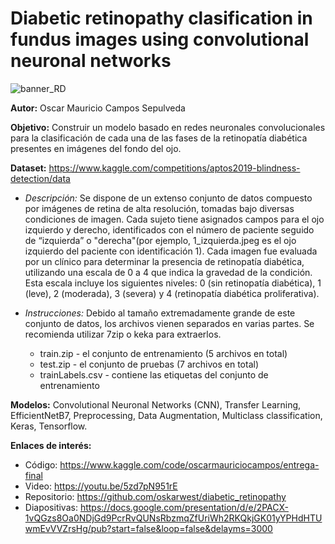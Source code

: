 # Diabetic retinopathy clasification in fundus images using convolutional neuronal networks

![banner_RD](https://github.com/user-attachments/assets/440c0c9a-7396-41cc-ad59-c68040d84255)

**Autor:** Oscar Mauricio Campos Sepulveda

**Objetivo:** Construir un modelo basado en redes neuronales convolucionales para la clasificación de cada una de las fases de la retinopatía diabética presentes en imágenes del fondo del ojo.

**Dataset:** https://www.kaggle.com/competitions/aptos2019-blindness-detection/data 

- *Descripción:* Se dispone de un extenso conjunto de datos compuesto por imágenes de retina de alta resolución, tomadas bajo diversas condiciones de imagen. Cada sujeto tiene asignados campos para el ojo izquierdo y derecho, identificados con el número de paciente seguido de “izquierda” o "derecha"(por ejemplo, 1_izquierda.jpeg es el ojo izquierdo del paciente con identificación 1). Cada imagen fue evaluada por un clínico para determinar la presencia de retinopatía diabética, utilizando una escala de 0 a 4 que indica la gravedad de la condición. Esta escala incluye los siguientes niveles: 0 (sin retinopatía diabética), 1 (leve), 2 (moderada), 3 (severa) y 4 (retinopatía diabética proliferativa).

- *Instrucciones:* Debido al tamaño extremadamente grande de este conjunto de datos, los archivos vienen separados en varias partes. Se recomienda utilizar 7zip o keka para extraerlos.  
  - train.zip - el conjunto de entrenamiento (5 archivos en total)
  - test.zip - el conjunto de pruebas (7 archivos en total)
  - trainLabels.csv - contiene las etiquetas del conjunto de entrenamiento

**Modelos:** Convolutional Neuronal Networks (CNN), Transfer Learning, EfficientNetB7, Preprocessing, Data Augmentation, Multiclass classification, Keras, Tensorflow.

**Enlaces de interés:**
- Código: https://www.kaggle.com/code/oscarmauriciocampos/entrega-final
- Video: https://youtu.be/5zd7pN951rE
- Repositorio:  https://github.com/oskarwest/diabetic_retinopathy
- Diapositivas: https://docs.google.com/presentation/d/e/2PACX-1vQGzs8Oa0NDjGd9PcrRvQUNsRbzmqZfUriWh2RKQkjGK01yYPHdHTUwmEvVVZrsHg/pub?start=false&loop=false&delayms=3000
